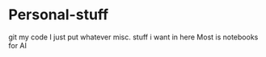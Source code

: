 # Personal-stuff

 git my code
 I just put whatever misc. stuff i want in here
 Most is notebooks for AI
